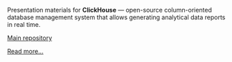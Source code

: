 Presentation materials for **ClickHouse**
— open-source column-oriented database management system that allows generating analytical data reports in real time.

[Main repository](https://github.com/yandex/ClickHouse)

[Read more...](https://clickhouse.yandex/)
